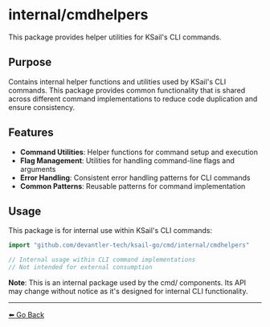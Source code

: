 # internal/cmdhelpers

This package provides helper utilities for KSail's CLI commands.

## Purpose

Contains internal helper functions and utilities used by KSail's CLI commands. This package provides common functionality that is shared across different command implementations to reduce code duplication and ensure consistency.

## Features

- **Command Utilities**: Helper functions for command setup and execution
- **Flag Management**: Utilities for handling command-line flags and arguments
- **Error Handling**: Consistent error handling patterns for CLI commands
- **Common Patterns**: Reusable patterns for command implementation

## Usage

This package is for internal use within KSail's CLI commands:

```go
import "github.com/devantler-tech/ksail-go/cmd/internal/cmdhelpers"

// Internal usage within CLI command implementations
// Not intended for external consumption
```

**Note**: This is an internal package used by the cmd/ components. Its API may change without notice as it's designed for internal CLI functionality.

---

[⬅️ Go Back](../../README.md)